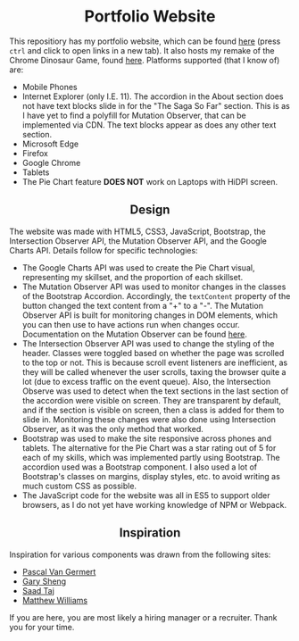<h1 align = "center">
  Portfolio Website
</h1>
<p>
  This repositiory has my portfolio website, which can be found <a href = "https://s4sikdar.github.io/" target="_blank">here</a> (press <code>ctrl</code> and click to open links in a new tab). It also hosts my remake of the Chrome Dinosaur Game, found <a href = "https://s4sikdar.github.io/chrome_dino_run/Dino_game.html" target="_blank">here</a>. Platforms supported (that I know of) are:
  <ul>
    <li>Mobile Phones</li>
    <li>Internet Explorer (only I.E. 11). The accordion in the About section does not have text blocks slide in for the "The Saga So Far" section. This is as I have yet to find a polyfill for Mutation Observer, that can be implemented via CDN. The text blocks appear as does any other text section.</li>
    <li>Microsoft Edge</li>
    <li>Firefox</li>
    <li>Google Chrome</li>
    <li>Tablets</li>
    <li>The Pie Chart feature <strong>DOES NOT</strong> work on Laptops with HiDPI screen.</li>
  </ul>
</p>
<h2 align = "center">Design</h2>
<p>
  The website was made with HTML5, CSS3, JavaScript, Bootstrap, the Intersection Observer API, the Mutation Observer API, and the Google Charts API. Details follow for specific technologies:
  <ul>
    <li> The Google Charts API was used to create the Pie Chart visual, representing my skillset, and the proportion of each skillset.</li>
    <li> The Mutation Observer API was used to monitor changes in the classes of the Bootstrap Accordion. Accordingly, the <code>textContent</code> property of the button changed the text content from a "+" to a "-". The Mutation Observer API is built for monitoring changes in DOM elements, which you can then use to have actions run when changes occur. Documentation on the Mutation Observer can be found <a href = "https://developer.mozilla.org/en-US/docs/Web/API/MutationObserver" target="_blank">here</a>.</li>
    <li> The Intersection Observer API was used to change the styling of the header. Classes were toggled based on whether the page was scrolled to the top or not. This is because scroll event listeners are inefficient, as they will be called whenever the user scrolls, taxing the browser quite a lot (due to excess traffic on the event queue). Also, the Intersection Observe was used to detect when the text sections in the last section of the accordion were visible on screen. They are transparent by default, and if the section is visible on screen, then a class is added for them to slide in. Monitoring these changes were also done using Intersection Observer, as it was the only method that worked.</li>
    <li> Bootstrap was used to make the site responsive across phones and tablets. The alternative for the Pie Chart was a star rating out of 5 for each of my skills, which was implemented partly using Bootstrap. The accordion used was a Bootstrap component. I also used a lot of Bootstrap's classes on margins, display styles, etc. to avoid writing as much custom CSS as possible.</li>
    <li> The JavaScript code for the website was all in ES5 to support older browsers, as I do not yet have working knowledge of NPM or Webpack.</li>
  </ul>
</p>
<h2 align = "center">Inspiration</h2>
<p>
  Inspiration for various components was drawn from the following sites:
  <ul>
    <li><a href = "http://www.pascalvangemert.nl/" target="_blank">Pascal Van Germert</a></li>
    <li><a href = "http://www.garysheng.com/" target="_blank">Gary Sheng</a></li>
    <li><a href = "https://sjt00.github.io/#" target="_blank">Saad Taj</a></li>
    <li><a href = "http://findmatthew.com/" target="_blank">Matthew Williams</a></li>
  </ul>
</p>
<p> 
  If you are here, you are most likely a hiring manager or a recruiter. Thank you for your time. 
</p>
